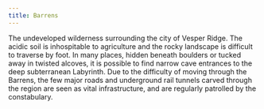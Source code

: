 ```yaml
---
title: Barrens
---
```


The undeveloped wilderness surrounding the city of Vesper Ridge. The acidic soil is inhospitable to agriculture and the rocky landscape is difficult to traverse by foot. In many places, hidden beneath boulders or tucked away in twisted alcoves, it is possible to find narrow cave entrances to the deep subterranean Labyrinth. Due to the difficulty of moving through the Barrens, the few major roads and underground rail tunnels carved through the region are seen as vital infrastructure, and are regularly patrolled by the constabulary.